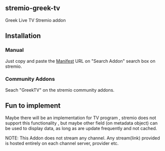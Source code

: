 ## stremio-greek-tv
Greek Live TV Stremio addon

## Installation
### Manual 
Just copy and paste the [Manifest](https://stremio-greek-tv.herokuapp.com/manifest.json) URL on "Search Addon" search box on stremio.

### Community Addons
Seach "GreekTV" on the stremio community addons.

## Fun to implement 
Maybe there will be an implementation for TV program , stremio does not support this functionality , but maybe other field (on metadata object) can be used to display data, as long as are update frequently and not cached.


NOTE: This Addon does not stream any channel. Any stream(link) provided is hosted entirely on each channel server, provider etc.

